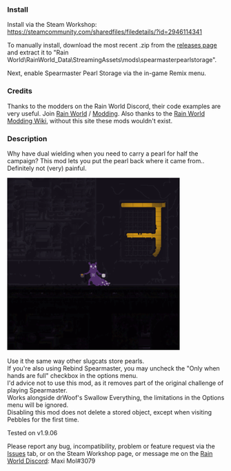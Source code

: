 ### Install
Install via the Steam Workshop: https://steamcommunity.com/sharedfiles/filedetails/?id=2946114341

To manually install, download the most recent .zip from the [releases page](https://github.com/woutkolkman/spearmasterpearlstorage/releases) and extract it to "Rain World\RainWorld_Data\StreamingAssets\mods\spearmasterpearlstorage".

Next, enable Spearmaster Pearl Storage via the in-game Remix menu.


### Credits
Thanks to the modders on the Rain World Discord, their code examples are very useful. Join [Rain World](https://discord.gg/rainworld) / [Modding](https://discord.gg/bh8Jzwqes6). Also thanks to the [Rain World Modding Wiki](https://rainworldmodding.miraheze.org/), without this site these mods wouldn't exist.


### Description
Why have dual wielding when you need to carry a pearl for half the campaign? This mod lets you put the pearl back where it came from.. Definitely not (very) painful.

<img src="https://github.com/woutkolkman/spearmasterpearlstorage/blob/master/gifs/spearmasterpearlstorage.gif" height="400">

Use it the same way other slugcats store pearls.  
If you're also using Rebind Spearmaster, you may uncheck the "Only when hands are full" checkbox in the options menu.  
I'd advice not to use this mod, as it removes part of the original challenge of playing Spearmaster.  
Works alongside drWoof's Swallow Everything, the limitations in the Options menu will be ignored.  
Disabling this mod does not delete a stored object, except when visiting Pebbles for the first time.

Tested on v1.9.06

Please report any bug, incompatibility, problem or feature request via the [Issues](https://github.com/woutkolkman/spearmasterpearlstorage/issues) tab, or on the Steam Workshop page, or message me on the [Rain World Discord](https://discord.gg/rainworld): Maxi Mol#3079

